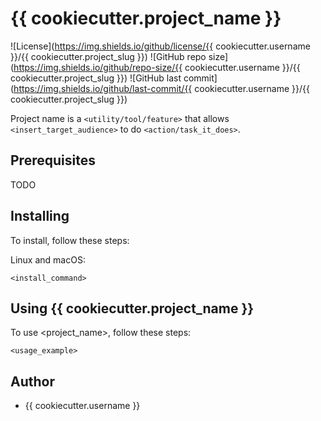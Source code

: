 # {{ cookiecutter.project_name }}

![License](https://img.shields.io/github/license/{{ cookiecutter.username }}/{{ cookiecutter.project_slug }})
![GitHub repo size](https://img.shields.io/github/repo-size/{{ cookiecutter.username }}/{{ cookiecutter.project_slug }})
![GitHub last commit](https://img.shields.io/github/last-commit/{{ cookiecutter.username }}/{{ cookiecutter.project_slug }})

Project name is a `<utility/tool/feature>` that allows `<insert_target_audience>` to do `<action/task_it_does>`.

## Prerequisites

TODO

## Installing

To install, follow these steps:

Linux and macOS:
```
<install_command>
```

## Using {{ cookiecutter.project_name }}

To use <project_name>, follow these steps:

```
<usage_example>
```

## Author

* {{ cookiecutter.username }}
